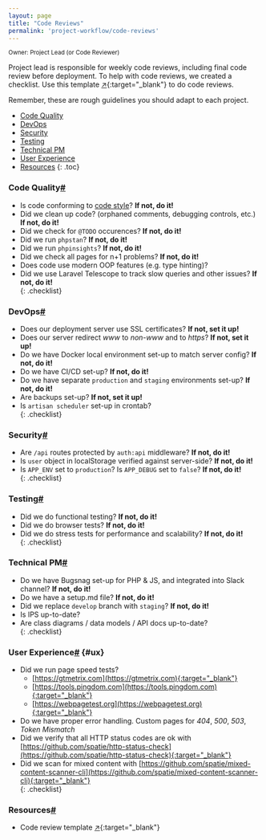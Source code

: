 ```yaml
---
layout: page
title: "Code Reviews"
permalink: 'project-workflow/code-reviews'
---
```

<small class="owner">Owner: Project Lead (or Code Reviewer)</small>

Project lead is responsible for weekly code reviews, including final code review before deployment. To help with code reviews, we created a checklist. Use this template [&#x2197;](http://bit.ly/30Z3fLP){:target="_blank"} to do code reviews.

Remember, these are rough guidelines you should adapt to each project.

- [Code Quality](#code-quality)
- [DevOps](#devops)
- [Security](#security)
- [Testing](#testing)
- [Technical PM](#technical-pm)
- [User Experience](#ux)
- [Resources](#resources)
{: .toc}

### Code Quality[#](#code-quality)
- Is code conforming to [code style](/code-style)? **If not, do it!**
- Did we clean up code? (orphaned comments, debugging controls, etc.) **If not, do it!**
- Did we check for `@TODO` occurences? **If not, do it!**
- Did we run `phpstan`? **If not, do it!**
- Did we run `phpinsights`? **If not, do it!**
- Did we check all pages for n+1 problems? **If not, do it!**
- Does code use modern OOP features (e.g. type hinting)?
- Did we use Laravel Telescope to track slow queries and other issues? **If not, do it!**    
{: .checklist}

### DevOps[#](#devops)
- Does our deployment server use SSL certificates? **If not, set it up!**
- Does our server redirect *www* to *non-www* and to *https*? **If not, set it up!**
- Do we have Docker local environment set-up to match server config? **If not, do it!**
- Do we have CI/CD set-up? **If not, do it!**
- Do we have separate `production` and `staging` environments set-up? **If not, do it!**
- Are backups set-up? **If not, set it up!**
- Is `artisan scheduler` set-up in crontab?    
{: .checklist}

### Security[#](#security)
- Are `/api` routes protected by `auth:api` middleware? **If not, do it!** 
- Is `user` object in localStorage verified against server-side? **If not, do it!**
- Is `APP_ENV` set to `production`? Is `APP_DEBUG` set to `false`? **If not, do it!**    
{: .checklist}

### Testing[#](#testing)
- Did we do functional testing? **If not, do it!**
- Did we do browser tests? **If not, do it!**
- Did we do stress tests for performance and scalability? **If not, do it!**    
{: .checklist}

### Technical PM[#](#technical-pm)
- Do we have Bugsnag set-up for PHP & JS, and integrated into Slack channel? **If not, do it!**
- Do we have a setup.md file? **If not, do it!**
- Did we replace `develop` branch with `staging`? **If not, do it!**
- Is IPS up-to-date?
- Are class diagrams / data models / API docs up-to-date?    
{: .checklist}

### User Experience[#](#ux) {#ux}
- Did we run page speed tests?
    - [https://gtmetrix.com](https://gtmetrix.com){:target="_blank"}
    - [https://tools.pingdom.com](https://tools.pingdom.com){:target="_blank"}
    - [https://webpagetest.org](https://webpagetest.org){:target="_blank"}
- Do we have proper error handling. Custom pages for *404*, *500*, *503*, *Token Mismatch*
- Did we verify that all HTTP status codes are ok with [https://github.com/spatie/http-status-check](https://github.com/spatie/http-status-check){:target="_blank"}
- Did we scan for mixed content with [https://github.com/spatie/mixed-content-scanner-cli](https://github.com/spatie/mixed-content-scanner-cli){:target="_blank"}    
{: .checklist}
    
### Resources[#](#resources)
- Code review template [&#x2197;](http://bit.ly/30Z3fLP){:target="_blank"}